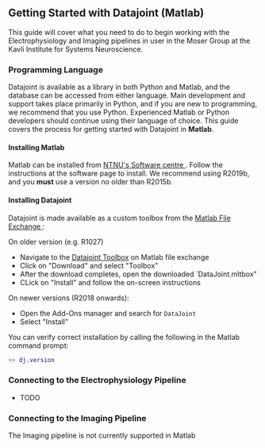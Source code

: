 ## Getting Started with Datajoint (Matlab)

This guide will cover what you need to do to begin working with the Electrophysiology and Imaging pipelines in user in the Moser Group at the Kavli Institute for Systems Neuroscience. 

### Programming Language

Datajoint is available as a library in both Python and Matlab, and the database can be accessed from either language. Main development and support takes place primarily in Python, and if you are new to programming, we recommend that you use Python. Experienced Matlab or Python developers should continue using their language of choice. This guide covers the process for getting started with Datajoint in **Matlab**.

#### Installing Matlab

Matlab can be installed from [NTNU's Software centre ](https://software.ntnu.no/matlab). Follow the instructions at the software page to install. We recommend using R2019b, and you **must** use a version no older than R2015b.

#### Installing Datajoint 

Datajoint is made available as a custom toolbox from the [Matlab File Exchange ](https://www.mathworks.com/matlabcentral/fileexchange/63218-datajoint):

On older version (e.g. R1027)
* Navigate to the [Datajoint Toolbox](https://www.mathworks.com/matlabcentral/fileexchange/63218-datajoint) on Matlab file exchange
* Click on "Download" and select "Toolbox"
* After the download completes, open the downloaded `DataJoint.mltbox"
* CLick on "Install" and follow the on-screen instructions

On newer versions (R2018 onwards):
* Open the Add-Ons manager and search for `DataJoint`
* Select "Install"

You can verify correct installation by calling the following in the Matlab command prompt:
```matlab
>> dj.version
```

### Connecting to the Electrophysiology Pipeline

* TODO

### Connecting to the Imaging Pipeline

The Imaging pipeline is not currently supported in Matlab